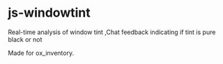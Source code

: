 # js-windowtint
Real-time analysis of window tint
,Chat feedback indicating if tint is pure black or not

Made for ox_inventory.
